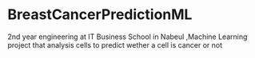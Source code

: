 # BreastCancerPredictionML
2nd year engineering  at IT Business School in Nabeul ,Machine Learning project  that analysis cells to predict wether a cell is cancer or not 
